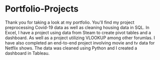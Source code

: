 # Portfolio-Projects
Thank you for taking a look at my portfolio.
You'll find my project preprocessing Covid-19 data as well as cleaning housing data in SQL.
In Excel, I have a project using data from Steam to create pivot tables and a dashboard. As well as a project utilizing VLOOKUP among other forumlas.
I have also completed an end-to-end project involving movie and tv data for Netflix shows. The data was cleaned using Python and I created a dashboard in Tableau.
